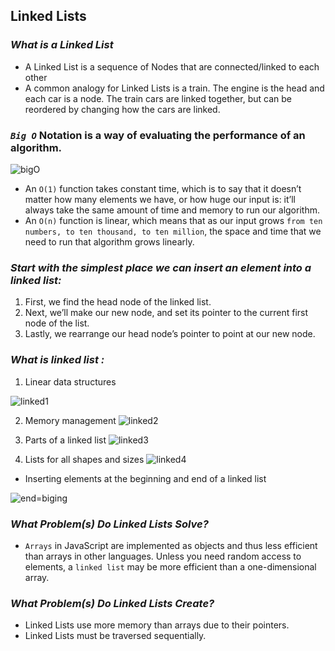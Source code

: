 ## Linked Lists

### ***What is a Linked List***
- A Linked List is a sequence of Nodes that are connected/linked 
         to each other
- A common analogy for Linked Lists is a train. The engine is the head and each car is a node. The train cars are linked together, but can be reordered by changing how the cars are linked.

### ***`Big O`*** Notation is a way of evaluating the performance of an algorithm.

![bigO](../imag/bigO.PNG)


- An `O(1)` function takes constant time, which is to say that it doesn’t matter how many elements we have, or how huge our input is: it’ll always take the same amount of time and memory to run our algorithm. 
- An `O(n)` function is linear, which means that as our input grows `from ten numbers, to ten thousand, to ten million`, the space and time that we need to run that algorithm grows linearly.

### ***Start with the simplest place we can insert an element into a linked list:***
1. First, we find the head node of the linked list.
2. Next, we’ll make our new node, and set its pointer to the 
     current first node of the list.
3. Lastly, we rearrange our head node’s pointer to point at our new node.

### ***What is linked list :***

 1. Linear data structures

![linked1](../imag/linked1.PNG)

2. Memory management
![linked2](../imag/linked2.PNG)

3. Parts of a linked list
![linked3](../imag/linked3.PNG)

4. Lists for all shapes and sizes
![linked4](../imag/linked4.PNG)

- Inserting elements at the beginning and end of a linked list

![end=biging](../imag/end-biginig.PNG)

###  ***What Problem(s) Do Linked Lists Solve?***
   - `Arrays` in JavaScript are implemented as objects and thus less efficient than arrays in other languages. Unless you need random access to elements, a `linked list` may be more efficient than a one-dimensional array.

### ***What Problem(s) Do Linked Lists Create?***
  - Linked Lists use more memory than arrays due to their pointers.
  - Linked Lists must be traversed sequentially.
